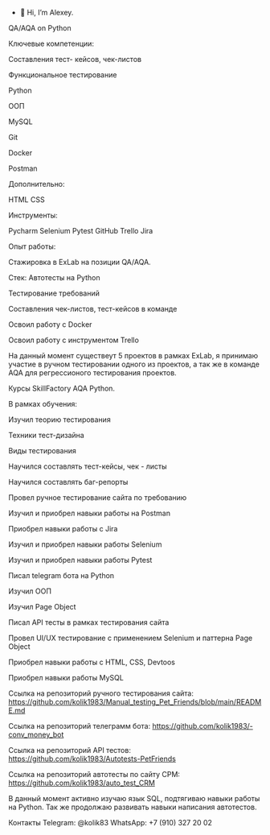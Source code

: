 - 👋 Hi, I’m Alexey.

QA/AQA on Python

Ключевые компетенции:

Составления тест- кейсов, чек-листов

Функциональное тестирование

Python

ООП

MySQL

Git

Docker

Postman

Дополнительно:

HTML CSS

Инструменты:

Pycharm Selenium Pytest GitHub Trello Jira

Опыт работы:

Стажировка в ExLab на позиции QA/AQA.

Стек: Автотесты на Python

Тестирование требований

Составления чек-листов, тест-кейсов в команде

Освоил работу с Docker

Освоил работу с инструментом Trello

На данный момент существеут 5 проектов в рамках ExLab, я принимаю участие в ручном тестировании одного из проектов, а так же в команде AQA для регрессионого тестирования проектов.

Курсы SkillFactory AQA Python.

В рамках обучения:

Изучил теорию тестирования

Техники тест-дизайна

Виды тестирования

Научился составлять тест-кейсы, чек - листы

Научился составлять баг-репорты

Провел ручное тестирование сайта по требованию

Изучил и приобрел навыки работы на Postman

Приобрел навыки работы c Jira

Изучил и приобрел навыки работы Selenium

Изучил и приобрел навыки работы Pytest

Писал telegram бота на Python

Изучил ООП

Изучил Page Object

Писал API тесты в рамках тестирования сайта

Провел UI/UX тестирование c применением Selenium и паттерна Page Object

Приобрел навыки работы с HTML, CSS, Devtoos

Приобрел навыки работы MySQL

Cсылка на репозиторий ручного тестирования сайта: https://github.com/kolik1983/Manual_testing_Pet_Friends/blob/main/README.md

Ссылка на репозиторий телеграмм бота: https://github.com/kolik1983/-conv_money_bot

Cсылка на репозиторий API тестов: https://github.com/kolik1983/Autotests-PetFriends

Cсылка на репозиторий автотесты по сайту СРМ: https://github.com/kolik1983/auto_test_CRM

В данный момент активно изучаю язык SQL, подтягиваю навыки работы на Python. Так же продолжаю развивать навыки написания автотестов.

Контакты Telegram: @kolik83 WhatsApp: +7 (910) 327 20 02

